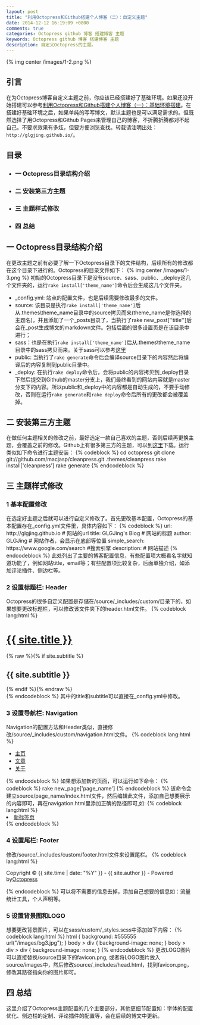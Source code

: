 ```yaml
---
layout: post
title: "利用Octopress和Github搭建个人博客（二）：自定义主题"
date: 2014-12-12 16:19:09 +0800
comments: true
categories: Octopress github 博客 搭建博客 主题
keywords: Octopress github 博客 搭建博客 主题
description: 自定义Octopress的主题。
---
```

{% img center /images/1-2.png %}
<h2>引言</h2>
在为Octopress博客自定义主题之前，你应该已经搭建好了基础环境。如果还没开始搭建可以参考<a href="http://glgjing.github.io/blog/2014/12/06/li-yong-octopresshe-githubda-jian-ge-ren-bo-ke-(%5B%3F%5D-):ji-chu-huan-jing-da-jian/">利用Octopress和Github搭建个人博客（一）：基础环境搭建</a>。在搭建好基础环境之后，如果单纯的写写博文，默认主题也是可以满足需求的。但既然选择了用Octopress和Github Pages来管理自己的博客，不折腾折腾都对不起自己。不要求效果有多炫，但要方便浏览查找。转载请注明出处：<code>http://glgjing.github.io/</code>。<!-- more -->
<h2>目录</h2>
<ul>
	<li><h3>一 Octopress目录结构介绍</h3></li>
	<li><h3>二 安装第三方主题</h3></li>
	<li><h3>三 主题样式修改</h3></li>
	<li><h3>四 总结</h3></li>
</ul>
<h2>一 Octopress目录结构介绍</h2>
在更改主题之前有必要了解一下Octopress目录下的文件结构，后续所有的修改都在这个目录下进行的。Octopress的目录文件如下：
{% img center /images/1-3.png %}
初始的Octopress目录下是没有source、sass、public、_deploy这几个文件夹的，运行<code>rake install['theme_name']</code>命令后会生成这几个文件夹。
<ul>
	<li>_config.yml: 站点的配置文件，也是后续需要修改最多的文件。</li>
	<li>source: 该目录是执行<code>rake install['theme_name']</code>后从.themes\theme_name目录中的source拷贝而来(theme_name是你选择的主题名)，并且添加了一个_posts目录了，当执行了rake new_post[''title'']后会在_post生成博文的markdown文件。包括后面的很多设置页是在该目录中进行；</li>
	<li>sass：也是在执行<code>rake install['theme_name']</code>后从.themes\theme_name目录中的sass拷贝而来。关于sass可以参考<a href="http://sass-lang.com/guide">这里</a></li>
	<li>public: 当执行了<code>rake generate</code>命令后会编译source目录下的内容然后将编译后的内容复制到public目录中。</li>
  <li>_deploy: 在执行<code>rake deploy</code>命令后，会将public的内容拷贝到_deploy目录下然后提交到Github的master分支上，我们最终看到的网站内容就是master分支下的内容。所以public和_deploy中的内容都是自动生成的，不要手动修改，否则在运行<code>rake generate</code>和<code>rake deploy</code>命令后所有的更改都会被覆盖掉。</li>
</ul>
<h2>二 安装第三方主题</h2>
在做任何主题相关的修改之前，最好选定一款自己喜欢的主题，否则后续再更换主题，会覆盖之前的修改。Github上有很多第三方的主题，可以到<a href="https://github.com/imathis/octopress/wiki/3rd-Party-Octopress-Themes">这里</a>下载。运行类似如下命令进行主题安装：
{% codeblock %}
cd octopress
git clone git://github.com/macjasp/cleanpress.git .themes/cleanpress
rake install['cleanpress']
rake generate
{% endcodeblock %}
<h2>三 主题样式修改</h2>
<h3>1 基本配置修改</h3>
在选定好主题之后就可以进行自定义修改了。首先更改基本配置，Octopress的基本配置存在_config.yml文件里，具体内容如下：
{% codeblock %}
url: http://glgjing.github.io  # 网站的url
title: GLGJing's Blog          # 网站的标题
author: GLGJing                # 网站作者，会显示在底部等位置
simple_search: https://www.google.com/search #搜索引擎
description:                   # 网站描述
{% endcodeblock %}
此处列出了主要的博客配置信息，有些配置项大概看名字就知道功能了，例如网站title，email等；有些配置项比较复杂，后面单独介绍，如添加评论插件、侧边栏等。
<h3>2 设置标题栏: Header</h3>
Octopress的很多自定义配置是存储在/source/_includes/custom/目录下的，如果想要更改标题栏，可以修改该文件夹下的header.html文件。
{% codeblock lang:html %}
<hgroup>
  <h1><a href="{{ root_url }}/">{{ site.title }}</a></h1>
  {% raw %}{% if site.subtitle %}
    <h2>{{ site.subtitle }}</h2>
  {% endif %}{% endraw %}
</hgroup>
{% endcodeblock %}
其中的title和subtitle可以直接在_config.yml中修改。
<h3>3 设置导航栏: Navigation</h3>
Navigation的配置方法和Header类似，直接修改/source/_includes/custom/navigation.html文件。
{% codeblock lang:html %}
<ul class="main-navigation">
  <li><a href="{{ root_url }}/">主页</a></li>
  <li><a href="{{ root_url }}/blog/archives">文章</a></li>
  <li><a href="{{ root_url }}/about">关于</a></li>
</ul>
{% endcodeblock %}
如果想添加新的页面，可以运行如下命令：
{% codeblock %}
rake new_page['page_name']
{% endcodeblock %}
该命令会建立source/page_name/index.html文件，然后编辑此文件，添加自己想要展示的内容即可，再在navigation.html里添加正确的路径即可,如:
{% codeblock lang:html %}
<li><a href="/page_name">新标签页</a></li>
{% endcodeblock %}
<h3>4 设置尾栏: Footer</h3>
修改/source/_includes/custom/footer.html文件来设置尾栏。
{% codeblock lang:html %}
<p>
  Copyright &copy; {{ site.time | date: "%Y" }} - {{ site.author }} -
  <span class="credit">
    Powered by<a href="http://octopress.org">Octopress</a>
  </span>
</p>
{% endcodeblock %}
可以将不需要的信息去掉，添加自己想要的信息如：流量统计工具，个人声明等。
<h3>5 设置背景图和LOGO</h3>
想要更改背景图片，可以在sass/custom/_styles.scss中添加如下内容：
{% codeblock lang:html %}
html {
  background: #555555 url("/images/bg3.jpg");
}
body > div {
  background-image: none;
}
body > div > div {
  background-image: none;
}
{% endcodeblock %}
更改LOGO图片可以直接替换/source目录下的favicon.png, 或者将LOGO图片放入source/images中，然后修改source/_includes/head.html，找到favicon.png，修改其路径指向你的图片即可。
<h2>四 总结</h2>
这里介绍了Octopress主题配置的几个主要部分，其他更细节配置如：字体的配置优化、侧边栏的定制、评论插件的配置等，会在后续的博文中更新。

